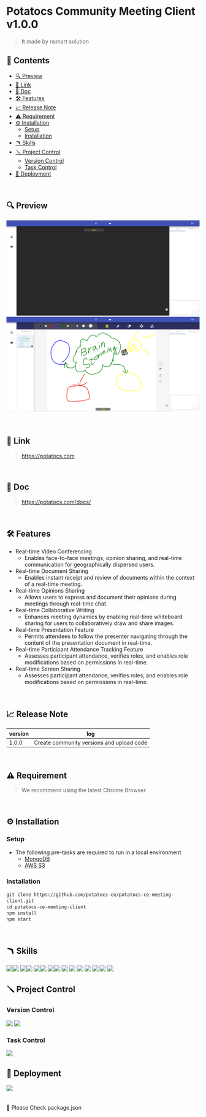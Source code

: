 # Potatocs Community Meeting Client v1.0.0
> It made by nsmart solution  

## 📖 Contents
- [🔍 Preview](#-preview)
- [🔗 Link](#-Link)
- [📄 Doc](#-doc)
- [🛠️ Features](#%EF%B8%8F-features)
- [📈 Release Note](#-release-note)
- [⚠️ Requirement](#%EF%B8%8F-requirement)
- [⚙️ Installation](#%EF%B8%8F-installation)
    - [Setup](#setup)
    - [Installation](#installation)
- [🪃 Skills](#-skills)
- [🪛 Project Control](#-project-control)
    - [Version Control](#version-control)
    - [Task Control](#task-control)
- [🚀 Deployment](#-deployment)

<br/>

## 🔍 Preview
![img](./readmeImg/스크린샷.png)
![img](./readmeImg/스크린샷2.png)

<br/>

## 🔗 Link
> https://potatocs.com
<br/>

## 📄 Doc
> https://potatocs.com/docs/
<br/>

## 🛠️ Features
- Real-time Video Conferencing
    - Enables face-to-face meetings, opinion sharing, and real-time communication for geographically dispersed users.
- Real-time Document Sharing
    - Enables instant receipt and review of documents within the context of a real-time meeting.
- Real-time Opinions Sharing
    - Allows users to express and document their opinions during meetings through real-time chat.
- Real-time Collaborative Writing
    - Enhances meeting dynamics by enabling real-time whiteboard sharing for users to collaboratively draw and share images.
- Real-time Presentation Feature
    - Permits attendees to follow the presenter navigating through the content of the presentation document in real-time.
- Real-time Participant Attendance Tracking Feature
    - Assesses participant attendance, verifies roles, and enables role modifications based on permissions in real-time.
- Real-time Screen Sharing
    - Assesses participant attendance, verifies roles, and enables role modifications based on permissions in real-time.

<br/>

## 📈 Release Note
|version|log|
|---|---|
|1.0.0| Create community versions and upload code |

<br/>

## ⚠️ Requirement
> We recommend using the latest Chrome Browser
<br/>


## ⚙️ Installation
### Setup
- The following pre-tasks are required to run in a local environment  
    - [MongoDB](https://www.mongodb.com/ko-kr/cloud/atlas/lp/try4)
    - [AWS S3](https://aws.amazon.com/ko/pm/serv-s3/?gclid=CjwKCAiAvoqsBhB9EiwA9XTWGWmj8Cuvq0Adz6isVZ7_zbeO7TamxYJQlnEMj23jh5SD09Sw7u3rlBoCJVMQAvD_BwE&trk=919c3162-c8f1-4d4c-baec-33fb3fcc1988&sc_channel=ps&ef_id=CjwKCAiAvoqsBhB9EiwA9XTWGWmj8Cuvq0Adz6isVZ7_zbeO7TamxYJQlnEMj23jh5SD09Sw7u3rlBoCJVMQAvD_BwE:G:s&s_kwcid=AL!4422!3!536452699328!e!!g!!aws%20s3!11547526035!116491964390)
### Installation
```
git clone https://github.com/potatocs-ce/potatocs-ce-meeting-client.git
cd potatocs-ce-meeting-client
npm install
npm start
```
<br/>


## 🪃 Skills
<img src="https://img.shields.io/badge/angular-0F0F11?style=for-the-badge&logo=angular&logoColor=white"><img src="https://img.shields.io/badge/13.0.1-515151?style=for-the-badge">
<img src="https://img.shields.io/badge/node-339933?style=for-the-badge&logo=node.js&logoColor=white"><img src="https://img.shields.io/badge/13.13.0-515151?style=for-the-badge">
<img src="https://img.shields.io/badge/reactivex-B7178C?style=for-the-badge&logo=reactivex&logoColor=white"><img src="https://img.shields.io/badge/13.13.0-515151?style=for-the-badge">
<img src="https://img.shields.io/badge/lodash-3492FF?style=for-the-badge&logo=lodash&logoColor=white"><img src="https://img.shields.io/badge/4.17.21-515151?style=for-the-badge">
<img src="https://img.shields.io/badge/typescript-3178C6?style=for-the-badge&logo=typescript&logoColor=white">
<img src="https://img.shields.io/badge/amazons3-569A31?style=for-the-badge&logo=amazons3&logoColor=white">
<img src="https://img.shields.io/badge/amazonec2-FF9900?style=for-the-badge&logo=amazonec2&logoColor=white">
<img src="https://img.shields.io/badge/materialdesign-757575?style=for-the-badge&logo=materialdesign&logoColor=white">
<img src="https://img.shields.io/badge/css3-1572B6?style=for-the-badge&logo=css3&logoColor=white">
<img src="https://img.shields.io/badge/scss-CC6699?style=for-the-badge&logo=sass&logoColor=white">
<img src="https://img.shields.io/badge/socketdotio-010101?style=for-the-badge&logo=socketdotio&logoColor=white">
<br/>

## 🪛 Project Control
### Version Control
<img src="https://img.shields.io/badge/git-F05032?style=for-the-badge&logo=git&logoColor=white"> <img src="https://img.shields.io/badge/github-181717?style=for-the-badge&logo=github&logoColor=white">


### Task Control
<img src="https://img.shields.io/badge/notion-000000?style=for-the-badge&logo=notion&logoColor=white">  

<br/>

## 🚀 Deployment
<img src="https://img.shields.io/badge/amazonec2-FF9900?style=for-the-badge&logo=amazonec2&logoColor=white">

<br/>
<br/>

🙏 Please Check package.json  